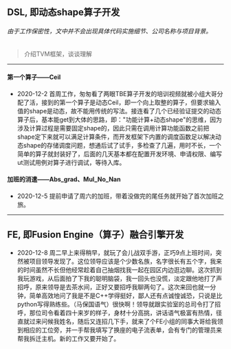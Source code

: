 ## DSL, 即动态shape算子开发
###### 由于工作保密性，文中并不会出现具体代码实施细节、公司名称与项目背景。
>介绍TVM框架，谈谈理解
* * * * *
#### 第一个算子——Ceil
+  2020-12-2 首周工作，匆匆看了两眼TBE算子开发的培训视频就被小组大哥分配了活，接到的第一个算子是动态Ceil，即一个向上取整的算子，但要求输入值的shape是动态，故不能用传统的写法。接连看了几个已经验证提交的动态算子后，基本能get到大体的思路，即："功能计算+动态shape"的思维，因为涉及计算过程是需要固定shape的，因此只需在调用计算功能函数之前把shape定下来就可以满足计算条件，而开发框架下内置的调度函数足以解决动态shape的存储调度问题，想通后试了试手，多检查了几遍，用时不长，一个简单的算子就封装好了，后面的几天基本都在配置开发环境、申请权限、编写ut测试用例对算子进行调试，等待入库。
#### 加班的消遣——Abs_grad、Mul_No_Nan 
+  2020-12-5 提前申请了周六的加班，带着没做完的尾任务就开始了首次加班之旅。
* * *
## FE, 即Fusion Engine（算子）融合引擎开发
+  2020-12-8 周二早上来得稍早，就玩了会儿战双手游，正巧9点上班时间，突然被项目领导发现了。这位领导应该是个少数名族，名字很长有五个字，我来的时间虽然不长但他经常趁着自己抽烟找我一起在园区内边逛边聊。这次抓到我玩游戏，从后面拍了下我的聪明脑袋，我一回头也没慌，淡定跟他地打了声招呼，原来领导是去茶水间，正好又要招呼我聊两句了。这次来回也就一分钟，简单高效地问了我是不是C++学得挺好，鄙人还有点诚惶诚恐，只说是比python写得熟练些。（马保国语气）很快啊！领导就跟实验室的总司令打了招呼，那位司令看着四十来岁的样子，身材十分高挑，讲话语气极富有热情，径直就过来问候我姓名，随后又连招几下手，就来了个FE小组的同事大哥给我领到相应的工位旁，并一手帮我填写了换座的电子流表单，会有专门的管理员来帮我拆迁主机。新的工作又要开始了。

